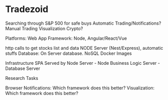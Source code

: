 # Tradezoid

Searching through S&P 500 for safe buys
Automatic Trading/Notifications?
Manual Trading
Visualization
Crypto?

Platforms: Web App
Framework: Node, Angular/React/Vue

http calls to get stocks list and data
NODE Server (Nest/Express), automatic stuffs Database: On Server database. NoSQL
Docker Images

Infrastructure SPA Served by Node Server - Node Business Logic Server - Database Server

Research Tasks

Browser Notifications: Which framework does this better? Visualization: Which framework does this better?
